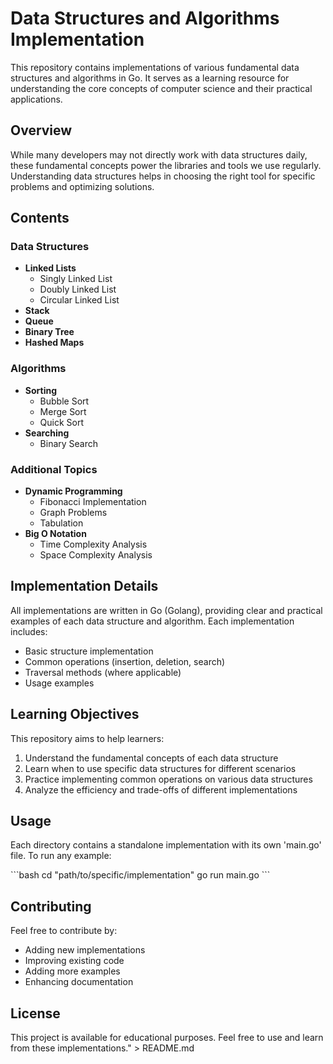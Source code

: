 # Data Structures and Algorithms Implementation

This repository contains implementations of various fundamental data structures and algorithms in Go. It serves as a learning resource for understanding the core concepts of computer science and their practical applications.

## Overview

While many developers may not directly work with data structures daily, these fundamental concepts power the libraries and tools we use regularly. Understanding data structures helps in choosing the right tool for specific problems and optimizing solutions.

## Contents

### Data Structures
- **Linked Lists**
  - Singly Linked List
  - Doubly Linked List
  - Circular Linked List
- **Stack**
- **Queue**
- **Binary Tree**
- **Hashed Maps**

### Algorithms
- **Sorting**
  - Bubble Sort
  - Merge Sort
  - Quick Sort
- **Searching**
  - Binary Search

### Additional Topics
- **Dynamic Programming**
  - Fibonacci Implementation
  - Graph Problems
  - Tabulation
- **Big O Notation**
  - Time Complexity Analysis
  - Space Complexity Analysis

## Implementation Details

All implementations are written in Go (Golang), providing clear and practical examples of each data structure and algorithm. Each implementation includes:
- Basic structure implementation
- Common operations (insertion, deletion, search)
- Traversal methods (where applicable)
- Usage examples

## Learning Objectives

This repository aims to help learners:
1. Understand the fundamental concepts of each data structure
2. Learn when to use specific data structures for different scenarios
3. Practice implementing common operations on various data structures
4. Analyze the efficiency and trade-offs of different implementations

## Usage

Each directory contains a standalone implementation with its own 'main.go' file. To run any example:

\`\`\`bash
cd "path/to/specific/implementation"
go run main.go
\`\`\`

## Contributing

Feel free to contribute by:
- Adding new implementations
- Improving existing code
- Adding more examples
- Enhancing documentation

## License

This project is available for educational purposes. Feel free to use and learn from these implementations." > README.md
